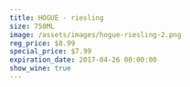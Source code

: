 ```yaml
---
title: HOGUE - riesling
size: 750ML
image: /assets/images/hogue-riesling-2.png
reg_price: $8.99
special_price: $7.99
expiration_date: 2017-04-26 00:00:00
show_wine: true
---
```



